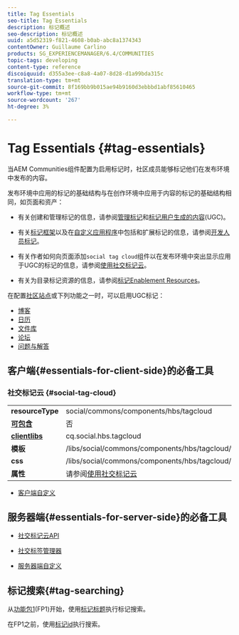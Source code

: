 ```yaml
---
title: Tag Essentials
seo-title: Tag Essentials
description: 标记概述
seo-description: 标记概述
uuid: a5d52319-f821-4608-b0ab-abc8a1374343
contentOwner: Guillaume Carlino
products: SG_EXPERIENCEMANAGER/6.4/COMMUNITIES
topic-tags: developing
content-type: reference
discoiquuid: d355a3ee-c8a8-4a07-8d28-d1a99bda315c
translation-type: tm+mt
source-git-commit: 8f169bb9b015ae94b9160d3ebbbd1abf85610465
workflow-type: tm+mt
source-wordcount: '267'
ht-degree: 3%

---
```



# Tag Essentials {#tag-essentials}

当AEM Communities组件配置为启用标记时，社区成员能够标记他们在发布环境中发布的内容。

发布环境中应用的标记的基础结构与在创作环境中应用于内容的标记的基础结构相同，如页面和资产：

* 有关创建和管理标记的信息，请参阅[管理标记](../../help/sites-administering/tags.md)和[标记用户生成的内容](tag-ugc.md)(UGC)。

* 有关[标记框架](../../help/sites-developing/framework.md)以及在[自定义应用程序](../../help/sites-developing/building.md)中包括和扩展标记的信息，请参阅[开发人员标记](../../help/sites-developing/tags.md)。

* 有关作者如何向页面添加`social tag cloud`组件以在发布环境中突出显示应用于UGC的标记的信息，请参阅[使用社交标记云](tagcloud.md)。

* 有关为目录标记资源的信息，请参阅[标记Enablement Resources](tag-resources.md)。

在配置[社区站点](sites-console.md#tagging)或下列功能之一时，可以启用UGC标记：

* [博客](blog-feature.md)
* [日历](calendar.md)
* [文件库](file-library.md)
* [论坛](forum.md)
* [问题与解答](working-with-qna.md)

## 客户端{#essentials-for-client-side}的必备工具

### 社交标记云 {#social-tag-cloud}

<table> 
 <tbody>
  <tr>
   <td> <strong>resourceType</strong></td> 
   <td>social/commons/components/hbs/tagcloud</td> 
  </tr>
  <tr>
   <td> <a href="scf.md#add-or-include-a-communities-component"><strong>可包含</strong></a></td> 
   <td>否</td> 
  </tr>
  <tr>
   <td> <a href="clientlibs.md"><strong>clientlibs</strong></a></td> 
   <td>cq.social.hbs.tagcloud</td> 
  </tr>
  <tr>
   <td> <strong>模板</strong></td> 
   <td> /libs/social/commons/components/hbs/tagcloud/tagcloud.hbs<br /> </td> 
  </tr>
  <tr>
   <td> <strong>css</strong></td> 
   <td> /libs/social/commons/components/hbs/tagcloud/clientlibs/tagcloud.css</td> 
  </tr>
  <tr>
   <td><strong>属性</strong></td> 
   <td>请参阅<a href="tagcloud.md">使用社交标记云</a></td> 
  </tr>
 </tbody>
</table>

* [客户端自定义](client-customize.md)

## 服务器端{#essentials-for-server-side}的必备工具

* [社交标记云API](https://helpx.adobe.com/experience-manager/6-4/sites/developing/using/reference-materials/javadoc/com/adobe/cq/social/commons/tagcloud/api/package-summary.html)

* [社交标签管理器](https://helpx.adobe.com/experience-manager/6-4/sites/developing/using/reference-materials/javadoc/com/adobe/cq/social/commons/tagging/package-summary.html)

* [服务器端自定义](server-customize.md)

## 标记搜索{#tag-searching}

从[功能包1](deploy-communities.md#latestfeaturepack)(FP1)开始，使用[标记标题](../../help/sites-developing/framework.md#tag-characteristics)执行标记搜索。

在FP1之前，使用[标记id](../../help/sites-developing/framework.md#tagid)执行搜索。
